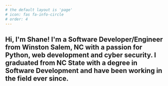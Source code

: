 ```yaml
---
# the default layout is 'page'
# icon: fas fa-info-circle
# order: 4
---
```




## Hi, I'm Shane! I'm a Software Developer/Engineer from Winston Salem, NC with a passion for Python, web development and cyber security. I graduated from NC State with a degree in Software Development and have been working in the field ever since.

